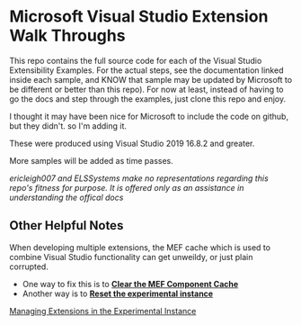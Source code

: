 # Microsoft Visual Studio Extension Walk Throughs
This repo contains the full source code for each of the Visual Studio Extensibility Examples.  For the actual steps, see the documentation linked inside each sample, and KNOW that sample may be updated by Microsoft to be different or better than this repo).  For now at least, instead of having to go the docs and step through the examples, just clone this repo and enjoy.

I thought it may have been nice for Microsoft to include the code on github, but they didn't. so I'm adding it.

These were produced using Visual Studio 2019 16.8.2 and greater.

More samples will be added as time passes.

*ericleigh007 and ELSSystems make no representations regarding this repo's fitness for purpose.  It is offered only as an assistance in understanding the offical docs*

## Other Helpful Notes

When developing multiple extensions, the MEF cache which is used to combine Visual Studio functionality can get unweildy, or just plain corrupted.  
- One way to fix this is to [**Clear the MEF Component Cache**](Component-Cache.md)
- Another way is to [**Reset the experimental instance**](https://docs.microsoft.com/en-us/visualstudio/extensibility/creating-an-extension-with-a-menu-command?view=vs-2019#clean-up-the-experimental-environment)

[Managing Extensions in the Experimental Instance](Managing-Extensions.md)


